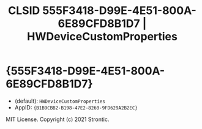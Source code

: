 ﻿---
title: "CLSID 555F3418-D99E-4E51-800A-6E89CFD8B1D7 | HWDeviceCustomProperties"
excerpt: What is COM-Object CLSID 555F3418-D99E-4E51-800A-6E89CFD8B1D7?
---

# {555F3418-D99E-4E51-800A-6E89CFD8B1D7}

* (default): `HWDeviceCustomProperties`
* AppID: `{B1B9CBB2-B198-47E2-8260-9FD629A2B2EC}`

MIT License. Copyright (c) 2021 Strontic.


